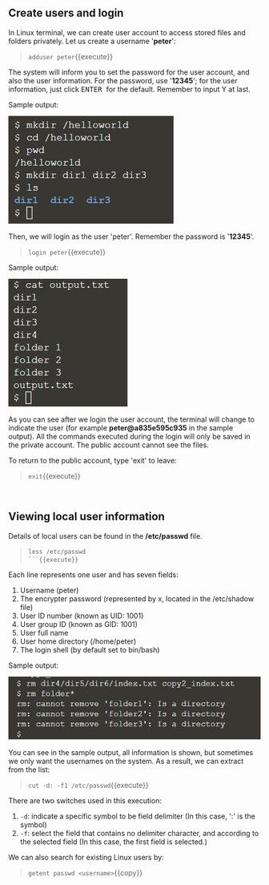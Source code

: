 ## Create users and login

In Linux terminal, we can create user account to access stored files and folders privately. Let us create a username '**peter**':
> `adduser peter`{{execute}}

The system will inform you to set the password for the user account, and also the user information. For the password, use '**12345**'; for the user information, just click <kbd> ENTER </kbd> for the default. Remember to input Y at last.

Sample output:

![Picture 1](./assets/pic1.png)

Then, we will login as the user 'peter'. Remember the password is '**12345**'.
> `login peter`{{execute}}

Sample output:

![Picture 2](./assets/pic2.png)

As you can see after we login the user account, the terminal will change to indicate the user (for example **peter@a835e595c935** in the sample output). All the commands executed during the login will only be saved in the private account. The public account cannot see the files.

To return to the public account, type 'exit' to leave:
> `exit`{{execute}}

<br/>

## Viewing local user information

Details of local users can be found in the **/etc/passwd** file. 
> ```
> less /etc/passwd
> ```{{execute}}

Each line represents one user and has seven fields:
1. Username (peter)
2. The encrypter password (represented by x, located in the /etc/shadow file)
3. User ID number (known as UID: 1001)
4. User group ID (known as GID: 1001)
5. User full name
6. User home directory (/home/peter)
7. The login shell (by default set to bin/bash)

Sample output:

![Picture 3](./assets/pic3.png)

You can see in the sample output, all information is shown, but sometimes we only want the usernames on the system. As a result, we can extract from the list:
> `cut -d: -f1 /etc/passwd`{{execute}}

There are two switches used in this execution:
1. `-d`: indicate a specific symbol to be field delimiter (In this case, ':' is the symbol)
2. `-f`: select the field that contains no delimiter character, and according to the selected field (In this case, the first field is selected.)

We can also search for existing Linux users by:
> `getent passwd <username>`{{copy}}

<br/>
